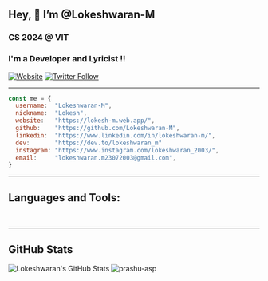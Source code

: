 

## Hey, 👋  I’m @Lokeshwaran-M

### CS 2024 @ VIT
### I'm a Developer and Lyricist !!



[![Website](https://img.shields.io/website?label=lokeshwaran&style=for-the-badge&url=https://lok-resume.web.app/)](https://lok-resume.web.app/)
[![Twitter Follow](https://img.shields.io/twitter/follow/lokeshwaran?color=1DA1F2&logo=twitter&style=for-the-badge)](https://twitter.com/intent/follow?original_referer=https://twitter.com/lokeshwaran_23)

---
```javascript
const me = {
  username:  "Lokeshwaran-M",
  nickname:  "Lokesh",
  website:   "https://lokesh-m.web.app/",
  github:    "https://github.com/Lokeshwaran-M",
  linkedin:  "https://www.linkedin.com/in/lokeshwaran-m/",
  dev:       "https://dev.to/lokeshwaran_m"
  instagram: "https://www.instagram.com/lokeshwaran_2003/",
  email:     "lokeshwaran.m23072003@gmail.com",
}
```

---

## Languages and Tools:

<br />



---
## GitHub Stats

 <img align="left" alt="Lokeshwaran's GitHub Stats" src="https://github-readme-stats.vercel.app/api?username=Lokeshwaran-M&show_icons=true&hide_border=true" />
 
 
 <p><img align="center" src="https://github-readme-stats.vercel.app/api/top-langs?username=Lokeshwaran-M&show_icons=true&locale=en&layout=compact" alt="prashu-asp" /></p>
 

<!-- ![Visitors](https://visitor-badge.laobi.icu/badge?page_id=Lokeshwaran-M) -->

[website]: https://lok-resume.web.app/
[twitter]: https://twitter.com/lokeshwaran_23
[linkedin]: https://www.linkedin.com/in/lokeshwaran-m/

